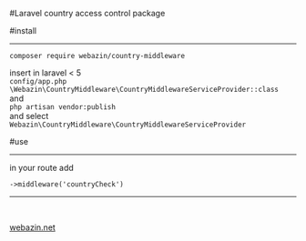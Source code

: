 #Laravel country access control package

#install
<hr/>

`composer require webazin/country-middleware`

insert in laravel < 5
<br>
`config/app.php`
<br>
`\Webazin\CountryMiddleware\CountryMiddlewareServiceProvider::class`
<br>
and 
<br>
`php artisan vendor:publish`
<br>
and select <br> `Webazin\CountryMiddleware\CountryMiddlewareServiceProvider`

#use
<hr>

in your route add 

`->middleware('countryCheck')`

<hr>
<br>

[webazin.net]('https://webazin.net')

